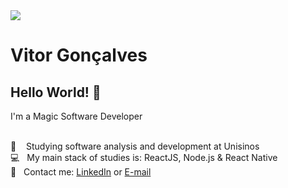 <img width="auto" src="https://github.com/tgmarinho/tgmarinho/blob/master/banner.png">

# Vitor Gonçalves

## Hello World! 👋
   I'm a Magic Software Developer


 <br/> :green_book: &nbsp;  &nbsp;Studying software analysis and development at Unisinos
 <br/> :computer: &nbsp; My main stack of studies is: ReactJS, Node.js & React Native
 <br/> :email: &nbsp; Contact me: [LinkedIn](https://www.linkedin.com/in/vitorfgoncalves3/) or [E-mail](vitorfgoncalves3@gmail.com)
